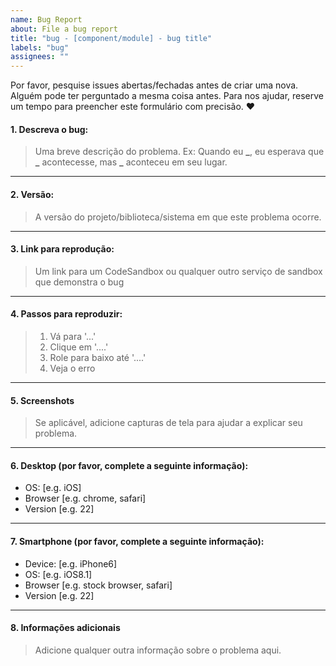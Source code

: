 ```yaml
---
name: Bug Report
about: File a bug report
title: "bug - [component/module] - bug title"
labels: "bug"
assignees: ""
---
```


Por favor, pesquise issues abertas/fechadas antes de criar uma nova. Alguém pode ter perguntado a mesma coisa antes.
Para nos ajudar, reserve um tempo para preencher este formulário com precisão. ❤️

#### 1. Descreva o bug:

> Uma breve descrição do problema.
> Ex: Quando eu **\_**, eu esperava que **\_** acontecesse, mas **\_** aconteceu em seu lugar.

---

#### 2. Versão:

> A versão do projeto/biblioteca/sistema em que este problema ocorre.

---

#### 3. Link para reprodução:

> Um link para um CodeSandbox ou qualquer outro serviço de sandbox que demonstra o bug

---

#### 4. Passos para reproduzir:

> 1. Vá para '...'
> 2. Clique em '....'
> 3. Role para baixo até '....'
> 4. Veja o erro

---

#### 5. Screenshots

> Se aplicável, adicione capturas de tela para ajudar a explicar seu problema.

---

#### 6. Desktop (por favor, complete a seguinte informação):

- OS: [e.g. iOS]
- Browser [e.g. chrome, safari]
- Version [e.g. 22]

---

#### 7. Smartphone (por favor, complete a seguinte informação):

- Device: [e.g. iPhone6]
- OS: [e.g. iOS8.1]
- Browser [e.g. stock browser, safari]
- Version [e.g. 22]

---

#### 8. Informações adicionais

> Adicione qualquer outra informação sobre o problema aqui.
